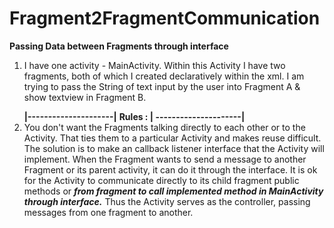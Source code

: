 # Fragment2FragmentCommunication
<b>Passing Data between Fragments through interface</b>
<ol type="1">
<li>

I have one activity - MainActivity. Within this Activity I have two fragments, both of which I created declaratively within the xml.
I am trying to pass the String of text input by the user into Fragment A & show textview in Fragment B.

</li>
<b>|---------------------|</b>
<b>Rules :              | </b> 
<b>---------------------|</b>
<li>
You don't want the Fragments talking directly to each other or to the Activity. That ties them to a particular Activity and makes reuse difficult.
The solution is to make an callback listener interface that the Activity will implement. When the Fragment wants to send a message to another Fragment or its parent activity, it can do it through the interface.
It is ok for the Activity to communicate directly to its child fragment public methods or <b><i>
 from fragment to call implemented method in MainActivity through interface.</b></i>
Thus the Activity serves as the controller, passing messages from one fragment to another.
